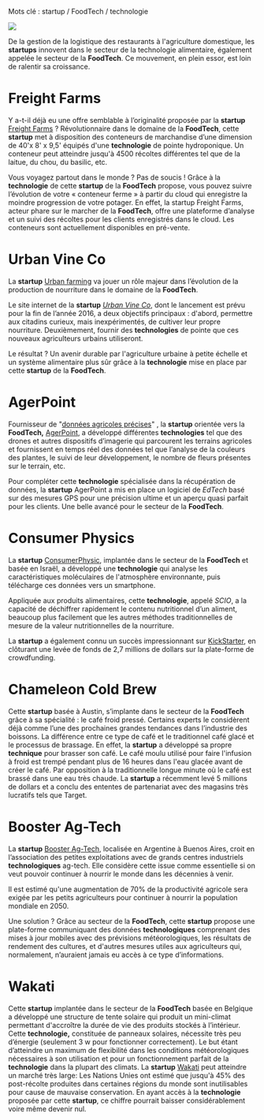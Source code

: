 Mots clé : startup / FoodTech / technologie

![](media/image1.jpeg)

De la gestion de la logistique des restaurants à l'agriculture
domestique, les **startups** innovent dans le secteur de la technologie
alimentaire, également appelée le secteur de la **FoodTech**. Ce
mouvement, en plein essor, est loin de ralentir sa croissance.

Freight Farms
=============

Y a-t-il déjà eu une offre semblable à l’originalité proposée par la
**startup** [Freight Farms](http://www.freightfarms.com/) ?
Révolutionnaire dans le domaine de la **FoodTech**, cette **startup**
met à disposition des conteneurs de marchandise d’une dimension de 40'x
8' x 9,5' équipés d'une **technologie** de pointe hydroponique. Un
conteneur peut atteindre jusqu'à 4500 récoltes différentes tel que de la
laitue, du chou, du basilic, etc.

Vous voyagez partout dans le monde ? Pas de soucis ! Grâce à la
**technologie** de cette **startup** de la **FoodTech** propose, vous
pouvez suivre l’évolution de votre « conteneur ferme » à partir du cloud
qui enregistre la moindre progression de votre potager. En effet, la
startup Freight Farms, acteur phare sur le marcher de la **FoodTech**,
offre une plateforme d’analyse et un suivi des récoltes pour les clients
enregistrés dans le cloud. Les conteneurs sont actuellement disponibles
en pré-vente.

Urban Vine Co
=============

La **startup** [Urban farming](http://www.urbanvine.co/blog) va jouer un
rôle majeur dans l’évolution de la production de nourriture dans le
domaine de la **FoodTech**.

Le site internet de la **startup** [*Urban Vine
Co*](http://www.urbanvine.co/), dont le lancement est prévu pour la fin
de l’année 2016, a deux objectifs principaux : d'abord, permettre aux
citadins curieux, mais inexpérimentés, de cultiver leur propre
nourriture. Deuxièmement, fournir des **technologies** de pointe que ces
nouveaux agriculteurs urbains utiliseront.

Le résultat ? Un avenir durable par l'agriculture urbaine à petite
échelle et un système alimentaire plus sûr grâce à la **technologie**
mise en place par cette **startup** de la **FoodTech**.

AgerPoint
=========

Fournisseur de "[données agricoles précises](http://agerpoint.com/)" ,
la **startup** orientée vers la **FoodTech,**
[AgerPoint](http://agerpoint.com/), a développé différentes
**technologies** tel que des drones et autres dispositifs d’imagerie qui
parcourent les terrains agricoles et fournissent en temps réel des
données tel que l’analyse de la couleurs des plantes, le suivi de leur
développement, le nombre de fleurs présentes sur le terrain, etc.

Pour compléter cette **technologie** spécialisée dans la récupération de
données, la **startup** AgerPoint a mis en place un logiciel de *EdTech*
basé sur des mesures GPS pour une précision ultime et un aperçu quasi
parfait pour les clients. Une belle avancé pour le secteur de la
**FoodTech**.

Consumer Physics 
=================

La **startup**
[ConsumerPhysic](https://www.consumerphysics.com/myscio/), implantée
dans le secteur de la **FoodTech** et basée en Israël, a développé une
**technologie** qui analyse les caractéristiques moléculaires de
l'atmosphère environnante, puis télécharge ces données vers un
smartphone.

Appliquée aux produits alimentaires, cette **technologie**, appelé
*SCIO*, a la capacité de déchiffrer rapidement le contenu nutritionnel
d’un aliment, beaucoup plus facilement que les autres méthodes
traditionnelles de mesure de la valeur nutritionnelles de la nourriture.

La **startup** a également connu un succès impressionnant sur
[KickStarter](https://www.kickstarter.com/), en clôturant une levée de
fonds de 2,7 millions de dollars sur la plate-forme de crowdfunding.

Chameleon Cold Brew
===================

Cette **startup** basée à Austin, s’implante dans le secteur de la
**FoodTech** grâce à sa spécialité : le café froid pressé. Certains
experts le considèrent déjà comme l’une des prochaines grandes tendances
dans l’industrie des boissons. La différence entre ce type de café et le
traditionnel café glacé et le processus de brassage. En effet, la
**startup** a développé sa propre **technique** pour brasser son café.
Le café moulu utilisé pour faire l'infusion à froid est trempé pendant
plus de 16 heures dans l'eau glacée avant de créer le café. Par
opposition à la traditionnelle longue minute où le café est brassé dans
une eau très chaude. La **startup** a récemment levé 5 millions de
dollars et a conclu des ententes de partenariat avec des magasins très
lucratifs tels que Target.

Booster Ag-Tech
===============

La **startup** [Booster Ag-Tech](http://www.boosteragtech.com/),
localisée en Argentine à Buenos Aires, croit en l’association des
petites exploitations avec de grands centres industriels
**technologiques** ag-tech. Elle considère cette issue comme essentielle
si on veut pouvoir continuer à nourrir le monde dans les décennies à
venir.

Il est estimé qu'une augmentation de 70% de la productivité agricole
sera exigée par les petits agriculteurs pour continuer à nourrir la
population mondiale en 2050.

Une solution ? Grâce au secteur de la **FoodTech**, cette **startup**
propose une plate-forme communiquant des données **technologiques**
comprenant des mises à jour mobiles avec des prévisions météorologiques,
les résultats de rendement des cultures, et d'autres mesures utiles aux
agriculteurs qui, normalement, n’auraient jamais eu accès à ce type
d’informations.

Wakati 
=======

Cette **startup** implantée dans le secteur de la **FoodTech** basée en
Belgique a développé une structure de tente solaire qui produit un
mini-climat permettant d'accroître la durée de vie des produits stockés
à l’intérieur. Cette **technologie,** constituée de panneaux solaires,
nécessite très peu d’énergie (seulement 3 w pour fonctionner
correctement). Le but étant d’atteindre un maximum de flexibilité dans
les conditions météorologiques nécessaires à son utilisation et pour un
fonctionnement parfait de la **technologie** dans la plupart des
climats. La **startup** [Wakati](http://wakati.org/) peut atteindre un
marché très large: Les Nations Unies ont estimé que jusqu'à 45% des
post-récolte produites dans certaines régions du monde sont
inutilisables pour cause de mauvaise conservation. En ayant accès à la
**technologie** proposée par cette **startup**, ce chiffre pourrait
baisser considérablement voire même devenir nul.
